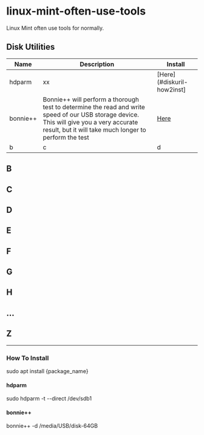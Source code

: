 # linux-mint-often-use-tools

Linux Mint often use tools for normally.

## Disk Utilities

Name | Description | Install |
---|---|---
hdparm   | xx | [Here](#diskuril-how2inst] 
bonnie++ | Bonnie++ will perform a thorough test to determine the read and write speed of our USB storage device. This will give you a very accurate result, but it will take much longer to perform the test | [Here](#How-To-Install)
b | c | d 

## B

## C

## D

## E

## F 

## G

## H

## ...

## Z

---


### How To Install

   sudo apt install {package_name}

#### hdparm
  sudo hdparm -t --direct /dev/sdb1

#### bonnie++
  bonnie++ -d /media/USB/disk-64GB




